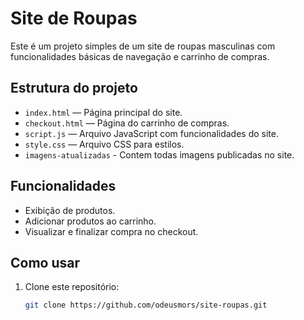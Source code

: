 # Site de Roupas

Este é um projeto simples de um site de roupas masculinas com funcionalidades básicas de navegação e carrinho de compras.

## Estrutura do projeto

- `index.html` — Página principal do site.
- `checkout.html` — Página do carrinho de compras.
- `script.js` — Arquivo JavaScript com funcionalidades do site.
- `style.css` — Arquivo CSS para estilos.
- `imagens-atualizadas` - Contem todas imagens publicadas no site.

## Funcionalidades

- Exibição de produtos.
- Adicionar produtos ao carrinho.
- Visualizar e finalizar compra no checkout.

## Como usar

1. Clone este repositório:
   ```bash
   git clone https://github.com/odeusmors/site-roupas.git
 

